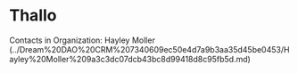 # Thallo

Contacts in Organization: Hayley Moller (../Dream%20DAO%20CRM%207340609ec50e4d7a9b3aa35d45be0453/Hayley%20Moller%209a3c3dc07dcb43bc8d99418d8c95fb5d.md)
